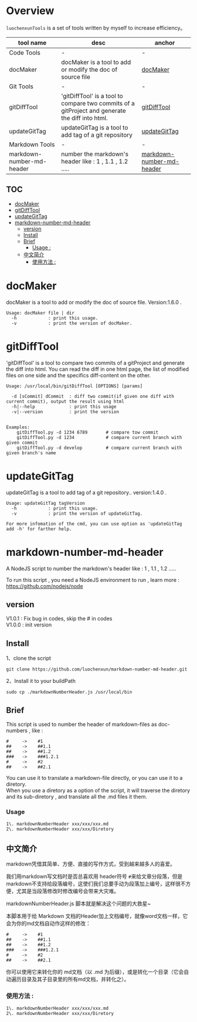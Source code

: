 # Overview

`luochenxunTools` is a set of tools written by myself to increase efficiency。

tool name                 | desc                                                                                            | anchor
--------------------------|-------------------------------------------------------------------------------------------------|--------------------------------------------------------
Code Tools                | -                                                                                               | -
docMaker                  | docMaker is a tool to add or modify the doc of source file                                      | [docMaker](#docmaker)
Git Tools                 | -                                                                                               | -
gitDiffTool               | 'gitDiffTool' is a tool to compare two commits of a gitProject and generate the diff into html. | [gitDiffTool](#gitdifftool)
updateGitTag              | updateGitTag is a tool to add tag of a git repository                                           | [updateGitTag](#updategittag)
Markdown Tools            | -                                                                                               | -
markdown-number-md-header | number the markdown's header like : 1 , 1.1 , 1.2 .....                                         | [markdown-number-md-header](#markdown-number-md-header)

## TOC

<!-- TOC -->

- [docMaker](#docmaker)
- [gitDiffTool](#gitdifftool)
- [updateGitTag](#updategittag)
- [markdown-number-md-header](#markdown-number-md-header)
  - [version](#version)
  - [Install](#install)
  - [Brief](#brief)
    - [Usage :](#usage-)
  - [中文简介](#%E4%B8%AD%E6%96%87%E7%AE%80%E4%BB%8B)
    - [使用方法 :](#%E4%BD%BF%E7%94%A8%E6%96%B9%E6%B3%95-)

<!-- /TOC -->



# docMaker

docMaker is a tool to add or modify the doc of source file. Version:1.6.0 .

```
Usage: docMaker file | dir
  -h            : print this usage.
  -v            : print the version of docMaker.
```


# gitDiffTool

'gitDiffTool' is a tool to compare two commits of a gitProject and generate the diff into html.
You can read the diff in one html page, the list of modified files on one side and the specifics diff-content on the other.

```
Usage: /usr/local/bin/gitDiffTool [OPTIONS] [params]

  -d [sCommit] dCommit  : diff two commit(if given one diff with current commit), output the result using html
  -h|--help             : print this usage
  -v|--version          : print the version


Examples:
    gitDiffTool.py -d 1234 6789       # compare tow commit
    gitDiffTool.py -d 1234            # compare current branch with given commit
    gitDiffTool.py -d develop         # compare current branch with given branch's name
```

# updateGitTag

updateGitTag is a tool to add tag of a git repository.. version:1.4.0 .

```
Usage: updateGitTag tagVersion
  -h            : print this usage.
  -v            : print the version of updateGitTag.

For more infomation of the cmd, you can use option as 'updateGitTag add -h' for farther help.
```

# markdown-number-md-header

A NodeJS script to number the markdown's header like : 1 , 1.1 , 1.2 .....

To run this script , you need a NodeJS environment to run , learn more : <https://github.com/nodejs/node>

## version

V1.0.1 : Fix bug in codes, skip the # in codes <br>
V1.0.0 : init version

## Install

1、clone the script

`git clone https://github.com/luochenxun/markdown-number-md-header.git`

2、Install it to your buildPath

`sudo cp ./markdownNumberHeader.js /usr/local/bin`

## Brief

This script is used to number the header of markdown-files as doc-numbers , like :

```
#     ->    #1
##    ->    ##1.1
##    ->    ##1.2
###   ->    ###1.2.1
#     ->    #2
##    ->    ##2.1
```

You can use it to translate a markdown-file directly, or you can use it to a diretory.<br>
When you use a diretory as a option of the script, it will traverse the diretory and its sub-diretory , and translate all the .md files it them.

### Usage

```
1\. markdownNumberHeader xxx/xxx/xxx.md
2\. markdownNumberHeader xxx/xxx/Diretory
```

## 中文简介

markdown凭借其简单、方便、直接的写作方式，受到越来越多人的喜爱。

我们用markdown写文档时是否总喜欢用 header符号 `#`来给文章分段落，但是markdown不支持给段落编号，这使们我们总要手动为段落加上编号，这样很不方便，尤其是当段落修改时修改编号会带来大灾难。

markdownNumberHeader.js 脚本就是解决这个问题的大救星~

本脚本用于给 Markdown 文档的Header加上文档编号，就像word文档一样，它会为你的md文档自动作这样的修改：

```
#     ->    #1
##    ->    ##1.1
##    ->    ##1.2
###   ->    ###1.2.1
#     ->    #2
##    ->    ##2.1
```

你可以使用它来转化你的 md文档（以 .md 为后缀），或是转化一个目录（它会自动遍历目录及其子目录里的所有md文档，并转化之）。

### 使用方法 :

```
1\. markdownNumberHeader xxx/xxx/xxx.md
2\. markdownNumberHeader xxx/xxx/Diretory
```
